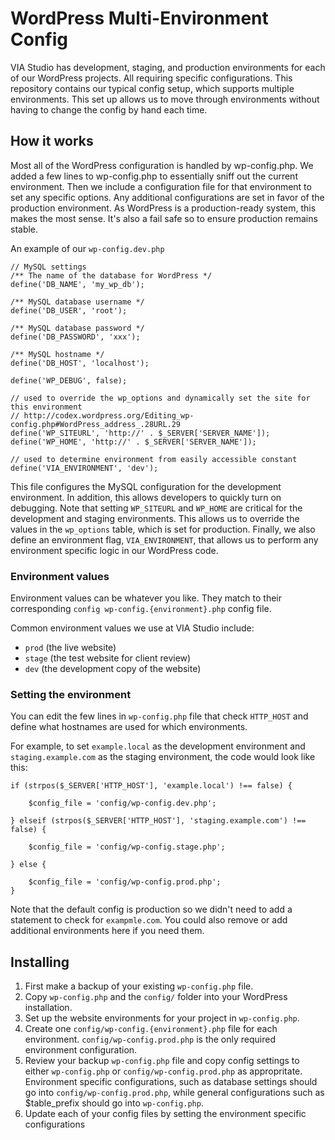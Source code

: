WordPress Multi-Environment Config
===========================

VIA Studio has development, staging, and production environments for each of our WordPress projects. All requiring specific configurations.  This repository contains our typical config setup, which supports multiple environments.  This set up allows us to move through environments without having to change the config by hand each time.

## How it works

Most all of the WordPress configuration is handled by wp-config.php. We added a few lines to wp-config.php to essentially sniff out the current environment. Then we include a configuration file for that environment to set any specific options. Any additional configurations are set in favor of the production environment. As WordPress is a production-ready system, this makes the most sense. It's also a fail safe so to ensure production remains stable.

An example of our `wp-config.dev.php`

    // MySQL settings
    /** The name of the database for WordPress */
    define('DB_NAME', 'my_wp_db');

    /** MySQL database username */
    define('DB_USER', 'root');

    /** MySQL database password */
    define('DB_PASSWORD', 'xxx');

    /** MySQL hostname */
    define('DB_HOST', 'localhost');

    define('WP_DEBUG', false);

    // used to override the wp_options and dynamically set the site for this environment
    // http://codex.wordpress.org/Editing_wp-config.php#WordPress_address_.28URL.29
    define('WP_SITEURL', 'http://' . $_SERVER['SERVER_NAME']);
    define('WP_HOME', 'http://' . $_SERVER['SERVER_NAME']);

    // used to determine environment from easily accessible constant
    define('VIA_ENVIRONMENT', 'dev');


This file configures the MySQL configuration for the development environment. In addition, this allows developers to quickly turn on debugging. Note that setting `WP_SITEURL` and `WP_HOME` are critical for the development and staging environments. This allows us to override the values in the `wp_options` table, which is set for production. Finally, we also define an environment flag, `VIA_ENVIRONMENT`, that allows us to perform any environment specific logic in our WordPress code.

### Environment values

Environment values can be whatever you like. They match to their corresponding `config wp-config.{environment}.php` config file.

Common environment values we use at VIA Studio include:

* `prod` (the live website)
* `stage` (the test website for client review)
* `dev` (the development copy of the website)

### Setting the environment

You can edit the few lines in `wp-config.php` file that check `HTTP_HOST` and define what hostnames are used for which environments.

For example, to set `example.local` as the development environment and `staging.example.com` as the staging environment, the code would look like this:

    if (strpos($_SERVER['HTTP_HOST'], 'example.local') !== false) {

        $config_file = 'config/wp-config.dev.php';

    } elseif (strpos($_SERVER['HTTP_HOST'], 'staging.example.com') !== false) {

        $config_file = 'config/wp-config.stage.php';

    } else {

        $config_file = 'config/wp-config.prod.php';
    }

Note that the default config is production so we didn't need to add a statement to check for `exampmle.com`.  You could also remove or add additional environments here if you need them.

## Installing
1. First make a backup of your existing `wp-config.php` file.
2. Copy `wp-config.php`  and the `config/` folder into your WordPress installation.
3. Set up the website environments for your project in `wp-config.php`.
4. Create one `config/wp-config.{environment}.php` file for each environment. `config/wp-config.prod.php` is the only required environment configuration.
5. Review your backup `wp-config.php` file and copy config settings to either `wp-config.php` or `config/wp-config.prod.php` as appropritate.  Environment specific configurations, such as database settings should go into `config/wp-config.prod.php`, while general configurations such as $table_prefix should go into `wp-config.php`.
6. Update each of your config files by setting the environment specific configurations
